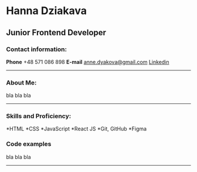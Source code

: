 # Hanna Dziakava

## Junior Frontend Developer

### Contact information:

**Phone** +48 571 086 898
**E-mail** anne.dyakova@gmail.com
[Linkedin](https://www.linkedin.com/in/anna-dyakova/)

---

### About Me:

bla bla bla

---

### Skills and Proficiency:

*HTML
*CSS
*JavaScript
*React JS
*Git, GitHub
*Figma

### Code examples

bla bla bla

---
